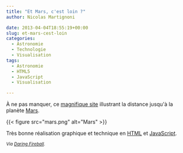```yaml
---
title: "Et Mars, c'est loin ?"
author: Nicolas Martignoni

date: 2013-04-04T18:55:19+00:00
slug: et-mars-cest-loin
categories:
  - Astronomie
  - Technologie
  - Visualisation
tags:
  - Astronomie
  - HTML5
  - JavaScript
  - Visualisation

---
```

À ne pas manquer, ce [magnifique site][1] illustrant la distance jusqu'à la planète [Mars][2].

{{< figure src="mars.png" alt="Mars" >}}

Très bonne réalisation graphique et technique en [HTML][3] et [JavaScript][4].

<small>_Via <a href="http://daringfireball.net/linked/2013/04/03/how-far-to-mars">[Daring Fireball][5]._</small>

 [1]: http://www.distancetomars.com/
 [2]: https://fr.wikipedia.org/wiki/Mars_%28plan%C3%A8te%29
 [3]: https://fr.wikipedia.org/wiki/HTML
 [4]: https://fr.wikipedia.org/wiki/JavaScript
 [5]: https://daringfireball.net/linked/2013/04/03/how-far-to-mars

<!--more-->
